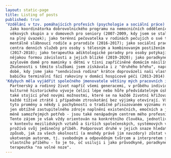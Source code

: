 ```yaml
---
layout: static-page
title: Listing of posts
published: true
'Vzdělání v tzv. pomáhajících profesích (psychologie a sociální práce) jsem získala na Fakultě sociálních studií brněnské Masarykovy univerzity v letech 1999 - 2006. Toto oborové zaměření se ukázalo jako ušité na míru práci v sociálních a jim podobných službách, které jsem se na různých pozicích v neziskových organizacích věnovala kontinuálně až do roku 2020': >-
  Jako koordinátorka dobrovolnického programu na nemocničních odděleních všech
  věkových skupin a v domovech pro seniory (2007-2009, kdy jsem se stala mámou
  na plný úvazek); jako terénní pečovatelka v rodinách pečujích o své tělesně či
  mentálně slábnoucí rodiče a prarodiče (2016-2017); jako sociální pracovnice
  centra denních služeb pro osoby s tělesným a kombinovaným postižením
  (2017-2018); jako terapeutka adiktologické poradny pro osoby potýkající se s
  nějakou formou závislosti a jejich blízké (2019-2020); jako poradkyně v
  azylovém domě pro maminky s dětmi v tísni zapříčiněné domácím násilím (2020).
  Zkušenosti s těmito službami jsem získávala i z "druhého břehu", například v
  době, kdy jsme jako "sendvičová rodina" krátce doprovázeli naši vlastní mámu a
  babičku terminální fází rakoviny v domácí hospicové péči (2013-2014).
'Kdybych měla vyjádřit společného jmenovatele většiny mých pracovních i osobních zkušeností, nejspíš by jím byla právě rodina': >-
  Partnerský a rodinný život napříč všemi generacemi, v průběhu individuálního i
  kulturně historického vývoje čelící lépe nebo hůře předvídatelným úskalím, ale
  také stojící před novými možnostmi, které se na každé životní křižovatce, po
  každé tíživé ztrátě i případném ztroskotání bez výjimky otevírají. Všechny
  tyto proměny a někdy i pochybnosti o tradičně přisuzovaném významu rodiny -
  jen obtížně zastupitelného zdroje naplnění existenčních, emočních a jiných
  méně samozřejmých potřeb - jsou také nenápadným centrem mého profesního zájmu.
  Tento zájem je však vždy orientován na konkrétního člověka, jednotlivce, který
  v kontextu mezilidských vztahů a širších společenských, systémových vazeb
  prožívá svůj jedinečný příběh. Podporovat druhé v jejich snaze hledat a žít
  způsob, jak za všech okolností (a mnohdy právě jim navzdory) zůstat v realitě
  ukotveným autorem, tj. svobodným a odpovědným tvůrcem a interpretem svého
  vlastního příběhu - to je to, oč usiluji i jako průvodkyně, poradkyně a
  terapeutka "na volné noze".
---
```

##
